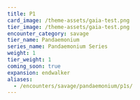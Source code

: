 ```yaml
---
title: P1
card_image: /theme-assets/gaia-test.png
tier_image: /theme-assets/gaia-test.png
encounter_category: savage
tier_name: Pandaemonium
series_name: Pandaemonium Series
weight: 1
tier_weight: 1
coming_soon: true
expansion: endwalker
aliases:
  - /encounters/savage/pandaemonium/p1s/
---
```

